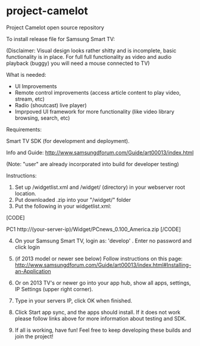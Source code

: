 project-camelot
===============

Project Camelot open source repository

To install release file for Samsung Smart TV:

(Disclaimer: Visual design looks rather shitty and is incomplete, basic functionality is in place.
 For full full functionality as video and audio playback (buggy) you will need a mouse connected to TV)
 
 What is needed:
 
 * UI Improvements
 * Remote control improvements (access article content to play video, stream, etc)
 * Radio (shoutcast) live player)
 * Imprpoved UI framework for more functionality (like video library browsing, search, etc)

Requirements:

Smart TV SDK (for development and deployment).

Info and Guide:
http://www.samsungdforum.com/Guide/art00013/index.html

(Note: "<type>user</type>" are already incorporated into build for developer testing)

Instructions:

1. Set up /widgetlist.xml and /widget/ (directory) in your webserver root location.
2. Put downloaded .zip into your "/widget/" folder
3. Put the following in your widgetlist.xml:

  [CODE]
  <?xml version='1.0' encoding='UTF-8' standalone='no'?>
  <rsp stat='ok'>
  <list>
  <widget id='PCnews'>
  <title>PC News</title>
  <compression size='815816' type='zip'/>
  <description>PC1</description>
  <download>http://(your-server-ip)/Widget/PCnews_0.100_America.zip</download>
  </widget>
  </list>
  </rsp>
  [/CODE]
  
4. On your Samsung Smart TV, login as: 'develop' . Enter no password and click login
  
5. (if 2013 model or newer see below) 
  Follow instructions on this page: http://www.samsungdforum.com/Guide/art00013/index.html#Installing-an-Application
  
  
6. Or on 2013 TV's or newer go into your app hub, show all apps, settings, IP Settings (upper right corner).

7. Type in your servers IP, click OK when finished.

8. Click Start app sync, and the apps should install. If it does not work please follow links above for more information
  about testing and SDK.
  
9. If all is working, have fun! Feel free to keep developing these builds and join the project!


